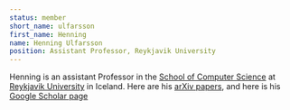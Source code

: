 ```yaml
---
status: member
short_name: ulfarsson
first_name: Henning
name: Henning Ulfarsson
position: Assistant Professor, Reykjavik University
---
```

Henning is an assistant Professor in the [School of Computer Science](https://en.ru.is/scs/)
at [Reykjavik University](https://en.ru.is) in Iceland. Here are his
[arXiv papers](https://arxiv.org/search/?searchtype=author&query=Ulfarsson%2C+H),
and here is his
[Google Scholar page](https://scholar.google.is/citations?hl=en&user=Sl6fQHcAAAAJ)